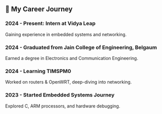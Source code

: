 <h2>🚀 My Career Journey</h2>

<div class="timeline">
  <div class="entry">
    <h3>2024 - Present: Intern at Vidya Leap</h3>
    <p>Gaining experience in embedded systems and networking.</p>
  </div>
  <div class="entry">
    <h3>2024 - Graduated from Jain College of Engineering, Belgaum</h3>
    <p>Earned a degree in Electronics and Communication Engineering.</p>
  </div>
  <div class="entry">
    <h3>2024 - Learning TIMSPM0</h3>
    <p>Worked on routers & OpenWRT, deep-diving into networking.</p>
  </div>
  <div class="entry">
    <h3>2023 - Started Embedded Systems Journey</h3>
    <p>Explored C, ARM processors, and hardware debugging.</p>
  </div>
</div>
